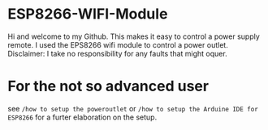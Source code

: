 # ESP8266-WIFI-Module

Hi and welcome to my Github. 
This makes it easy to control a power supply remote. 
I used the EPS8266 wifi module to control a power outlet. 
Disclaimer: I take no responsibility for any faults that might oquer. 

# For the not so advanced user
see `/how to setup the poweroutlet` or `/how to setup the Arduine IDE for ESP8266` for a furter elaboration on the setup. 
